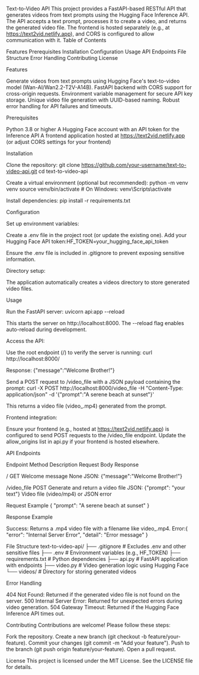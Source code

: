 Text-to-Video API
This project provides a FastAPI-based RESTful API that generates videos from text prompts using the Hugging Face Inference API. The API accepts a text prompt, processes it to create a video, and returns the generated video file. The frontend is hosted separately (e.g., at https://text2vid.netlify.app), and CORS is configured to allow communication with it.
Table of Contents

Features
Prerequisites
Installation
Configuration
Usage
API Endpoints
File Structure
Error Handling
Contributing
License

Features

Generate videos from text prompts using Hugging Face's text-to-video model (Wan-AI/Wan2.2-T2V-A14B).
FastAPI backend with CORS support for cross-origin requests.
Environment variable management for secure API key storage.
Unique video file generation with UUID-based naming.
Robust error handling for API failures and timeouts.

Prerequisites

Python 3.8 or higher
A Hugging Face account with an API token for the Inference API
A frontend application hosted at https://text2vid.netlify.app (or adjust CORS settings for your frontend)

Installation

Clone the repository:
git clone https://github.com/your-username/text-to-video-api.git
cd text-to-video-api


Create a virtual environment (optional but recommended):
python -m venv venv
source venv/bin/activate  # On Windows: venv\Scripts\activate


Install dependencies:
pip install -r requirements.txt



Configuration

Set up environment variables:

Create a .env file in the project root (or update the existing one).
Add your Hugging Face API token:HF_TOKEN=your_hugging_face_api_token


Ensure the .env file is included in .gitignore to prevent exposing sensitive information.


Directory setup:

The application automatically creates a videos directory to store generated video files.



Usage

Run the FastAPI server:
uvicorn api:app --reload

This starts the server on http://localhost:8000. The --reload flag enables auto-reload during development.

Access the API:

Use the root endpoint (/) to verify the server is running:
curl http://localhost:8000/

Response: {"message":"Welcome Brother!"}

Send a POST request to /video_file with a JSON payload containing the prompt:
curl -X POST http://localhost:8000/video_file -H "Content-Type: application/json" -d '{"prompt":"A serene beach at sunset"}'

This returns a video file (video_<uuid>.mp4) generated from the prompt.



Frontend integration:

Ensure your frontend (e.g., hosted at https://text2vid.netlify.app) is configured to send POST requests to the /video_file endpoint.
Update the allow_origins list in api.py if your frontend is hosted elsewhere.



API Endpoints



Endpoint
Method
Description
Request Body
Response



/
GET
Welcome message
None
JSON: {"message":"Welcome Brother!"}


/video_file
POST
Generate and return a video file
JSON: {"prompt": "your text"}
Video file (video/mp4) or JSON error


Request Example
{
  "prompt": "A serene beach at sunset"
}

Response Example

Success: Returns a .mp4 video file with a filename like video_<uuid>.mp4.
Error:{
  "error": "Internal Server Error",
  "detail": "Error message"
}



File Structure
text-to-video-api/
├── .gitignore          # Excludes .env and other sensitive files
├── .env                # Environment variables (e.g., HF_TOKEN)
├── requirements.txt    # Python dependencies
├── api.py             # FastAPI application with endpoints
├── video.py           # Video generation logic using Hugging Face
└── videos/            # Directory for storing generated videos

Error Handling

404 Not Found: Returned if the generated video file is not found on the server.
500 Internal Server Error: Returned for unexpected errors during video generation.
504 Gateway Timeout: Returned if the Hugging Face Inference API times out.

Contributing
Contributions are welcome! Please follow these steps:

Fork the repository.
Create a new branch (git checkout -b feature/your-feature).
Commit your changes (git commit -m "Add your feature").
Push to the branch (git push origin feature/your-feature).
Open a pull request.

License
This project is licensed under the MIT License. See the LICENSE file for details.

